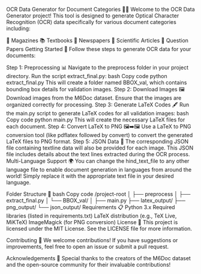
OCR Data Generator for Document Categories 📄✨
Welcome to the OCR Data Generator project! This tool is designed to generate Optical Character Recognition (OCR) data specifically for various document categories including:

📖 Magazines
📚 Textbooks
📰 Newspapers
🔬 Scientific Articles
📝 Question Papers
Getting Started 🚀
Follow these steps to generate OCR data for your documents:

Step 1: Preprocessing 📊
Navigate to the preprocess folder in your project directory.
Run the script extract_final.py:
bash
Copy code
python extract_final.py
This will create a folder named BBOX_val, which contains bounding box details for validation images.
Step 2: Download Images 🖼️
Download images from the M6Doc dataset. Ensure that the images are organized correctly for processing.
Step 3: Generate LaTeX Codes 🖋️
Run the main.py script to generate LaTeX codes for all validation images:
bash
Copy code
python main.py
This will create the necessary LaTeX files for each document.
Step 4: Convert LaTeX to PNG 🖼️➡️🖼️
Use a LaTeX to PNG conversion tool (like pdflatex followed by convert) to convert the generated LaTeX files to PNG format.
Step 5: JSON Data 📄
The corresponding JSON file containing textline data will also be provided for each image. This JSON file includes details about the text lines extracted during the OCR process.
Multi-Language Support 🌍
You can change the hind_text_file to any other language file to enable document generation in languages from around the world! Simply replace it with the appropriate text file in your desired language.

Folder Structure 📁
bash
Copy code
/project-root
│
├── preprocess
│   ├── extract_final.py
│   └── BBOX_val/
│
├── main.py
├── latex_output/
├── png_output/
└── json_output/
Requirements 📋
Python 3.x
Required libraries (listed in requirements.txt)
LaTeX distribution (e.g., TeX Live, MiKTeX)
ImageMagick (for PNG conversion)
License 📜
This project is licensed under the MIT License. See the LICENSE file for more information.

Contributing 🤝
We welcome contributions! If you have suggestions or improvements, feel free to open an issue or submit a pull request.

Acknowledgements 🙏
Special thanks to the creators of the M6Doc dataset and the open-source community for their invaluable contributions!
